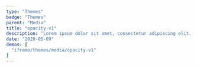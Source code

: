 ```yaml
---
type: "Themes"
badge: "Themes"
parent: "Media"
title: "opacity-v1"
description: "Lorem ipsum dolor sit amet, consectetur adipiscing elit. Nunc tempus laoreet leo sit amet iaculis."
date: "2020-05-09"
demos: [
  "iframe/themes/media/opacity-v1"
]
---
```

